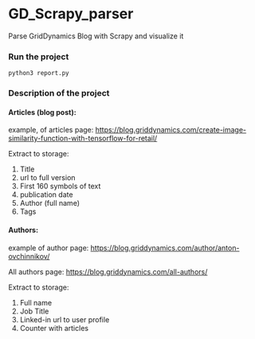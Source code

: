 # GD_Scrapy_parser
Parse GridDynamics Blog with Scrapy and visualize it

### Run the project
`python3 report.py`


### Description of the project

#### Articles (blog post):

example, of articles page: https://blog.griddynamics.com/create-image-similarity-function-with-tensorflow-for-retail/

Extract to storage:

1) Title
2) url to full version
3) First 160 symbols of text
4) publication date
5) Author (full name)
6) Tags


#### Authors:

example of author page: https://blog.griddynamics.com/author/anton-ovchinnikov/

All authors page: https://blog.griddynamics.com/all-authors/

Extract to storage:

1) Full name
2) Job Title
3) Linked-in url to user profile
4) Counter with articles